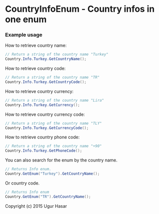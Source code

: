 # CountryInfoEnum - Country infos in one enum

### Example usage

How to retrieve country name:
```csharp
// Return a string of the country name "Turkey"
Country.Info.Turkey.GetCountryName();
```
How to retrieve country code:
```csharp
// Return a string of the country name "TR"
Country.Info.Turkey.GetCountryCode();
```
How to retrieve country currency:
```csharp
// Return a string of the country name "Lira"
Country.Info.Turkey.GetCurrency();
```
How to retrieve country currency code:
```csharp
// Return a string of the country name "TLY"
Country.Info.Turkey.GetCurrencyCode();
```
How to retrieve country phone code:
```csharp
// Return a string of the country name "+90"
Country.Info.Turkey.GetPhoneCode();
```

You can also search for the enum by the country name.
```csharp
// Returns Info enum.
Country.GetEnum("Turkey").GetCountryName();
```
Or country code.
```csharp
// Returns Info enum
Country.GetEnum("TR").GetCountryName();
```

Copyright (c) 2015 Ugur Hasar 
